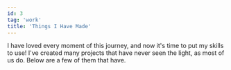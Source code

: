 ```yaml
---
id: 3
tag: 'work'
title: 'Things I Have Made'
---
```


I have loved every moment of this journey, and now it's time to put my skills to use! I've created many projects that have never seen the light, as most of us do. Below are a few of them that have.
